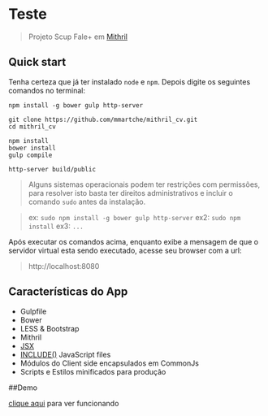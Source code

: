 # Teste

> Projeto Scup Fale+ em [Mithril](http://lhorie.github.io/mithril/)

## Quick start

Tenha certeza que já ter instalado `node` e `npm`. Depois digite os seguintes comandos no terminal:

```
npm install -g bower gulp http-server

git clone https://github.com/mmartche/mithril_cv.git
cd mithril_cv

npm install
bower install
gulp compile

http-server build/public
```
> Alguns sistemas operacionais podem ter restrições com permissões, para resolver isto basta ter direitos administrativos e incluir o comando `sudo` antes da instalação.

> ex: `sudo npm install -g bower gulp http-server`
ex2: `sudo npm install`
ex3: `...`

Após executar os comandos acima, enquanto exibe a mensagem de que o servidor virtual esta sendo executado, acesse seu browser com a url: 
> http://localhost:8080


## Características do App

* Gulpfile
* Bower
* LESS & Bootstrap
* Mithril
* [JSX](http://lhorie.github.io/mithril/tools.html)
* [INCLUDE()](https://github.com/ng-vu/gulp-include-js) JavaScript files
* Módulos do Client side encapsulados em CommonJs
* Scripts e Estilos minificados para produção

##Demo

[clique aqui](http://scup.martche.ca/#/) para ver funcionando
